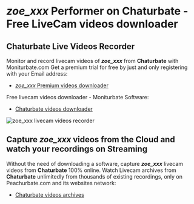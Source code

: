# _zoe_xxx_ Performer on Chaturbate - Free LiveCam videos downloader

## Chaturbate Live Videos Recorder

Monitor and record livecam videos of **_zoe_xxx_** from **Chaturbate** with Moniturbate.com
Get a premium trial for free by just and only registering with your Email address:
* [_zoe_xxx_ Premium videos downloader](https://moniturbate.com/request-demo-licence-key.html)

Free livecam videos downloader - Moniturbate Software:
* [Chaturbate videos downloader](https://moniturbate.com/moniturbate-download-software.html)

![_zoe_xxx_ livecam videos recorder](https://peachurnet.com/templates/moniturbate-software.png)


## Capture _zoe_xxx_ videos from the Cloud and watch your recordings on Streaming

Without the need of downloading a software, capture **_zoe_xxx_** livecam videos from **Chaturbate** 100% online.
Watch Livecam archives from **Chaturbate** unlimitedly from thousands of existing recordings, only on Peachurbate.com and its websites network:
* [Chaturbate videos archives](https://peachurnet.com/)